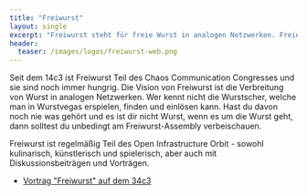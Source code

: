 ```yaml
---
title: "Freiwurst"
layout: single
excerpt: "Freiwurst steht für freie Wurst in analogen Netzwerken. Freie Wurst im Sinne von öffentlich zugänglich bereichern sie den OIO zu einem gesättigten Orbit zu werden"
header:
  teaser: /images/logos/freiwurst-web.png
---
```


Seit dem 14c3 ist Freiwurst Teil des Chaos Communication Congresses und sie sind noch immer hungrig. Die Vision von Freiwurst ist die Verbreitung von Wurst in analogen Netzwerken. Wer kennt nicht die Wurstscher, welche man in Wurstvegas erspielen, finden und einlösen kann. Hast du davon noch nie was gehört und es ist dir nicht Wurst, wenn es um die Wurst geht, dann solltest du unbedingt am Freiwurst-Assembly verbeischauen. 

Freiwurst ist regelmäßig Teil des Open Infrastructure Orbit - sowohl kulinarisch, künstlerisch und spielerisch, aber auch mit Diskussionsbeiträgen und Vorträgen. 

* [Vortrag "Freiwurst" auf dem 34c3](https://media.freifunk.net/v/freiwurst "Freiwurst")